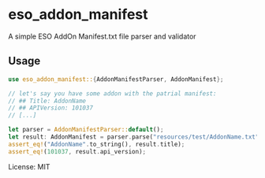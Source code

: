 # eso_addon_manifest

A simple ESO AddOn Manifest.txt file parser and validator

## Usage
```rust
use eso_addon_manifest::{AddonManifestParser, AddonManifest};

// let's say you have some addon with the patrial manifest:
// ## Title: AddonName
// ## APIVersion: 101037
// [...]

let parser = AddonManifestParser::default();
let result: AddonManifest = parser.parse("resources/test/AddonName.txt", None).unwrap();
assert_eq!("AddonName".to_string(), result.title);
assert_eq!(101037, result.api_version);
```

License: MIT

